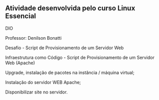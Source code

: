 ## Atividade desenvolvida pelo curso Linux Essencial

DIO

Professor: Denilson Bonatti

Desafio - Script de Provisionamento de um Servidor Web

Infraestrutura como Código - Script de Provisionamento de um Servidor Web (Apache)

Upgrade, instalação de pacotes na instância / máquina virtual;

Instalação do servidor WEB Apache;

Disponibilizar site no servidor.
